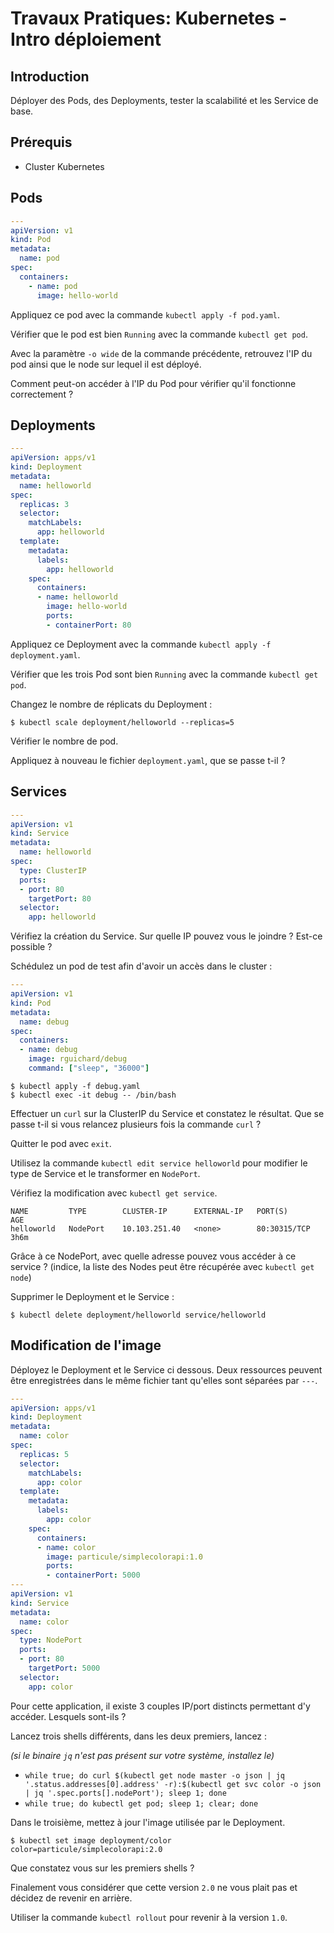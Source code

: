 # Travaux Pratiques: Kubernetes - Intro déploiement

## Introduction

Déployer des Pods, des Deployments, tester la scalabilité et les Service de
base.

## Prérequis

- Cluster Kubernetes

## Pods

```yaml
---
apiVersion: v1
kind: Pod
metadata:
  name: pod
spec:
  containers:
    - name: pod
      image: hello-world
```

Appliquez ce pod avec la commande `kubectl apply -f pod.yaml`.

Vérifier que le pod est bien `Running` avec la commande `kubectl get pod`.

Avec la paramètre `-o wide` de la commande précédente, retrouvez l'IP du pod
ainsi que le node sur lequel il est déployé.

Comment peut-on accéder à l'IP du Pod pour vérifier qu'il fonctionne
correctement ?

## Deployments

```yaml
---
apiVersion: apps/v1
kind: Deployment
metadata:
  name: helloworld
spec:
  replicas: 3
  selector:
    matchLabels:
      app: helloworld
  template:
    metadata:
      labels:
        app: helloworld
    spec:
      containers:
      - name: helloworld
        image: hello-world
        ports:
        - containerPort: 80
```

Appliquez ce Deployment avec la commande `kubectl apply -f deployment.yaml`.

Vérifier que les trois Pod sont bien `Running` avec la commande `kubectl get pod`.

Changez le nombre de réplicats du Deployment :

```console
$ kubectl scale deployment/helloworld --replicas=5
```

Vérifier le nombre de pod.

Appliquez à nouveau le fichier `deployment.yaml`, que se passe t-il ?

## Services

```yaml
---
apiVersion: v1
kind: Service
metadata:
  name: helloworld
spec:
  type: ClusterIP
  ports:
  - port: 80
    targetPort: 80
  selector:
    app: helloworld
```

Vérifiez la création du Service. Sur quelle IP pouvez vous le joindre ? Est-ce
possible ?

Schédulez un pod de test afin d'avoir un accès dans le cluster :

```yaml
---
apiVersion: v1
kind: Pod
metadata:
  name: debug
spec:
  containers:
  - name: debug
    image: rguichard/debug
    command: ["sleep", "36000"]
```

```
$ kubectl apply -f debug.yaml
$ kubectl exec -it debug -- /bin/bash
```

Effectuer un `curl` sur la ClusterIP du Service et constatez le résultat. Que se
passe t-il si vous relancez plusieurs fois la commande `curl` ?

Quitter le pod avec `exit`.

Utilisez la commande `kubectl edit service helloworld` pour modifier le type de
Service et le transformer en `NodePort`.

Vérifiez la modification avec `kubectl get service`.

```console
NAME         TYPE        CLUSTER-IP      EXTERNAL-IP   PORT(S)        AGE
helloworld   NodePort    10.103.251.40   <none>        80:30315/TCP   3h6m
```

Grâce à ce NodePort, avec quelle adresse pouvez vous accéder à ce service ?
(indice, la liste des Nodes peut être récupérée avec `kubectl get node`)


Supprimer le Deployment et le Service :

```console
$ kubectl delete deployment/helloworld service/helloworld
```

## Modification de l'image

Déployez le Deployment et le Service ci dessous. Deux ressources peuvent être
enregistrées dans le même fichier tant qu'elles sont séparées par `---`.

```yaml
---
apiVersion: apps/v1
kind: Deployment
metadata:
  name: color
spec:
  replicas: 5
  selector:
    matchLabels:
      app: color
  template:
    metadata:
      labels:
        app: color
    spec:
      containers:
      - name: color
        image: particule/simplecolorapi:1.0
        ports:
        - containerPort: 5000
---
apiVersion: v1
kind: Service
metadata:
  name: color
spec:
  type: NodePort
  ports:
  - port: 80
    targetPort: 5000
  selector:
    app: color
```

Pour cette application, il existe 3 couples IP/port distincts permettant
d'y accéder. Lesquels sont-ils ?



Lancez trois shells différents, dans les deux premiers, lancez :

*(si le binaire `jq` n'est pas présent sur votre système, installez le)*

- `while true; do curl $(kubectl get node master -o json | jq '.status.addresses[0].address' -r):$(kubectl get svc color -o json | jq '.spec.ports[].nodePort'); sleep 1; done`
- `while true; do kubectl get pod; sleep 1; clear; done`

Dans le troisième, mettez à jour l'image utilisée par le Deployment.

```console
$ kubectl set image deployment/color color=particule/simplecolorapi:2.0
```

Que constatez vous sur les premiers shells ?

Finalement vous considérer que cette version `2.0` ne vous plait pas et décidez
de revenir en arrière.

Utiliser la commande `kubectl rollout` pour revenir à la version `1.0`.
